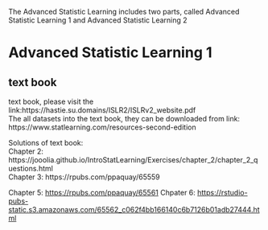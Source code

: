 <p>The Advanced Statistic Learning includes two parts, called Advanced Statistic Learning 1 and Advanced Statistic Learning 2</p>

# Advanced Statistic Learning 1 #

## text book ##
<p> text book, please visit the link:https://hastie.su.domains/ISLR2/ISLRv2_website.pdf <br> 
The all datasets into the text book, they can be downloaded from link: https://www.statlearning.com/resources-second-edition <br>
</p>
<p>Solutions of text book:<br>
Chapter 2: https://jooolia.github.io/IntroStatLearning/Exercises/chapter_2/chapter_2_questions.html <br>
Chapter 3: https://rpubs.com/ppaquay/65559

Chapter 5: https://rpubs.com/ppaquay/65561
Chpater 6: https://rstudio-pubs-static.s3.amazonaws.com/65562_c062f4bb166140c6b7126b01adb27444.html
</p>

